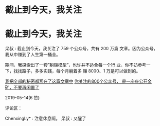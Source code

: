 # 截止到今天，我关注

# 截止到今天，我关注

呆叔 : 截止到今天，我关注了 759 个公众号，共有 200 万篇 文章。因为公众号，我从中赚到了人生第一桶金。

期间，我探索出了一套”躺赚模型“，也许并不适合每一个行 业，你不妨参考一下，找找路子，多多实践，每个月躺着多 赚 8000、1 万是可以做到的。

[我把全部的秘密都写在了这篇文章中](https://mp.weixin.qq.com/s/TONZRcOJEn83FAwiYVMH1Q) [你关注的](https://mp.weixin.qq.com/s/TONZRcOJEn83FAwiYVMH1Q)[800](https://mp.weixin.qq.com/s/TONZRcOJEn83FAwiYVMH1Q)[个公众号， 是一座座公开金矿，不要再闲置了](https://mp.weixin.qq.com/s/TONZRcOJEn83FAwiYVMH1Q)

2019-05-14(6 赞)

评论区：

ChenxingLy* : 注意休息啊。 呆叔 : 又醒了